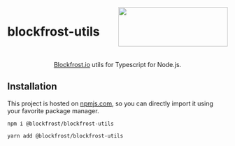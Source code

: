 <img src="https://blockfrost.io/images/logo.svg" width="250" align="right" height="90">

# blockfrost-utils

<br/>

<p align="center"><a href="https://blockfrost.io">Blockfrost.io</a> utils for Typescript for Node.js.</p>

## Installation

This project is hosted on [npmjs.com](https://www.npmjs.com/package/@blockfrost/blockfrost-utils), so you can directly import it using your favorite package manager.

```console
npm i @blockfrost/blockfrost-utils
```

```console
yarn add @blockfrost/blockfrost-utils
```
